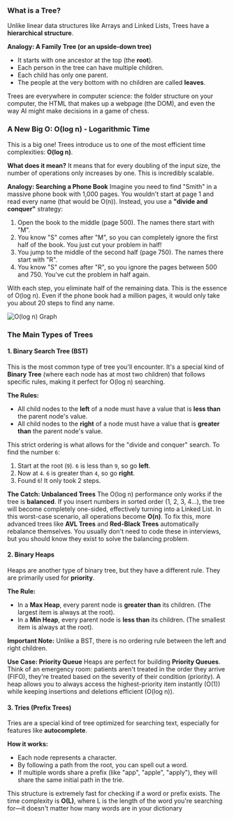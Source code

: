 ### What is a Tree?

Unlike linear data structures like Arrays and Linked Lists, Trees have a **hierarchical structure**.

**Analogy: A Family Tree (or an upside-down tree)**
*   It starts with one ancestor at the top (the **root**).
*   Each person in the tree can have multiple children.
*   Each child has only one parent.
*   The people at the very bottom with no children are called **leaves**.



Trees are everywhere in computer science: the folder structure on your computer, the HTML that makes up a webpage (the DOM), and even the way AI might make decisions in a game of chess.

### A New Big O: O(log n) - Logarithmic Time

This is a big one! Trees introduce us to one of the most efficient time complexities: **O(log n)**.

**What does it mean?** It means that for every doubling of the input size, the number of operations only increases by one. This is incredibly scalable.

**Analogy: Searching a Phone Book**
Imagine you need to find "Smith" in a massive phone book with 1,000 pages. You wouldn't start at page 1 and read every name (that would be O(n)). Instead, you use a **"divide and conquer"** strategy:
1.  Open the book to the middle (page 500). The names there start with "M".
2.  You know "S" comes after "M", so you can completely ignore the first half of the book. You just cut your problem in half!
3.  You jump to the middle of the second half (page 750). The names there start with "R".
4.  You know "S" comes after "R", so you ignore the pages between 500 and 750. You've cut the problem in half again.

With each step, you eliminate half of the remaining data. This is the essence of O(log n). Even if the phone book had a million pages, it would only take you about 20 steps to find any name.

![O(log n) Graph](https://i.imgur.com/8Q2MvV9.png)

### The Main Types of Trees

#### 1. Binary Search Tree (BST)

This is the most common type of tree you'll encounter. It's a special kind of **Binary Tree** (where each node has at most two children) that follows specific rules, making it perfect for O(log n) searching.

**The Rules:**
*   All child nodes to the **left** of a node must have a value that is **less than** the parent node's value.
*   All child nodes to the **right** of a node must have a value that is **greater than** the parent node's value.



This strict ordering is what allows for the "divide and conquer" search. To find the number `6`:
1.  Start at the root (`9`). `6` is less than `9`, so go **left**.
2.  Now at `4`. `6` is greater than `4`, so go **right**.
3.  Found `6`! It only took 2 steps.

**The Catch: Unbalanced Trees**
The O(log n) performance only works if the tree is **balanced**. If you insert numbers in sorted order (1, 2, 3, 4...), the tree will become completely one-sided, effectively turning into a Linked List. In this worst-case scenario, all operations become **O(n)**. To fix this, more advanced trees like **AVL Trees** and **Red-Black Trees** automatically rebalance themselves. You usually don't need to code these in interviews, but you should know they exist to solve the balancing problem.

#### 2. Binary Heaps

Heaps are another type of binary tree, but they have a different rule. They are primarily used for **priority**.

**The Rule:**
*   In a **Max Heap**, every parent node is **greater than** its children. (The largest item is always at the root).
*   In a **Min Heap**, every parent node is **less than** its children. (The smallest item is always at the root).

**Important Note:** Unlike a BST, there is no ordering rule between the left and right children.

**Use Case: Priority Queue**
Heaps are perfect for building **Priority Queues**. Think of an emergency room: patients aren't treated in the order they arrive (FIFO), they're treated based on the severity of their condition (priority). A heap allows you to always access the highest-priority item instantly (O(1)) while keeping insertions and deletions efficient (O(log n)).

#### 3. Tries (Prefix Trees)

Tries are a special kind of tree optimized for searching text, especially for features like **autocomplete**.

**How it works:**
*   Each node represents a character.
*   By following a path from the root, you can spell out a word.
*   If multiple words share a prefix (like "app", "apple", "apply"), they will share the same initial path in the trie.

This structure is extremely fast for checking if a word or prefix exists. The time complexity is **O(L)**, where L is the length of the word you're searching for—it doesn't matter how many words are in your dictionary
